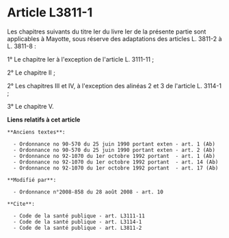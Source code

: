 # Article L3811-1

Les chapitres suivants du titre Ier du livre Ier de la présente partie sont applicables à Mayotte, sous réserve des
adaptations des articles L. 3811-2 à L. 3811-8 : 

1° Le chapitre Ier à l'exception de l'article L. 3111-11 ; 

2° Le chapitre II ; 

2° Les chapitres III et IV, à l'exception des alinéas 2 et 3 de l'article L. 3114-1 ; 

3° Le chapitre V.

**Liens relatifs à cet article**

	**Anciens textes**:

	  - Ordonnance no 90-570 du 25 juin 1990 portant exten - art. 1 (Ab)
	  - Ordonnance no 90-570 du 25 juin 1990 portant exten - art. 2 (Ab)
	  - Ordonnance no 92-1070 du 1er octobre 1992 portant  - art. 1 (Ab)
	  - Ordonnance no 92-1070 du 1er octobre 1992 portant  - art. 14 (Ab)
	  - Ordonnance no 92-1070 du 1er octobre 1992 portant  - art. 17 (Ab)

	**Modifié par**:

	  - Ordonnance n°2008-858 du 28 août 2008 - art. 10

	**Cite**:

	  - Code de la santé publique - art. L3111-11
	  - Code de la santé publique - art. L3114-1
	  - Code de la santé publique - art. L3811-2
